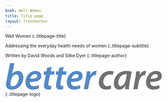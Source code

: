 ```yaml
---
book: Well Women
title: Title page
layout: frontmatter
---
```


Well Women
{:.titlepage-title}

Addressing the everyday health needs of women
{:.titlepage-subtitle}

Written by David Woods and Silke Dyer
{:.titlepage-author}

![Bettercare logo][logo]{:.titlepage-logo}

[logo]: images/bettercare-logo.jpg "Bettercare logo"
